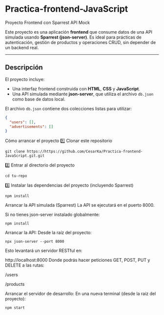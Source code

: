 # Practica-frontend-JavaScript

Proyecto Frontend con Sparrest API Mock

Este proyecto es una aplicación **frontend** que consume datos de una API simulada usando **Sparrest (json-server)**. Es ideal para prácticas de autenticación, gestión de productos y operaciones CRUD, sin depender de un backend real.

---

##  Descripción

El proyecto incluye:

- Una interfaz frontend construida con **HTML**, **CSS** y **JavaScript**.
- Una API simulada mediante **json-server**, que utiliza el archivo `db.json` como base de datos local.

El archivo `db.json` contiene dos colecciones listas para utilizar:

```json
{
  "users": [],
  "advertisements": []
}
```

Cómo arrancar el proyecto
1️⃣ Clonar este repositorio

``git clone https://https://github.com/CesarKa/Practica-frontend-JavaScript.git.git``

2️⃣ Entrar al directorio del proyecto

`cd tu-repo`


3️⃣ Instalar las dependencias del proyecto (incluyendo Sparrest)

```npm install```

Arrancar la API simulada (Sparrest)
La API se ejecutará en el puerto 8000.

Si no tienes json-server instalado globalmente:


`npm install `

Arrancar la API:
Desde la raíz del proyecto:


`npx json-server --port 8000`

Esto levantará un servidor RESTful en:

http://localhost:8000
Donde podrás hacer peticiones GET, POST, PUT y DELETE a las rutas:

/users

/products

 Arrancar el servidor de desarrollo:
En una nueva terminal (desde la raíz del proyecto):


``npm start``






